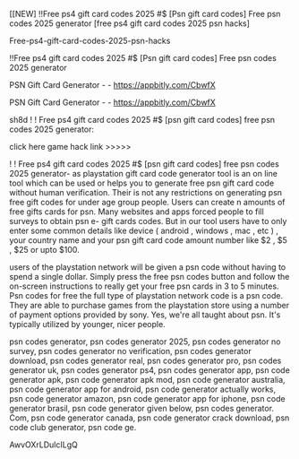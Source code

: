 [[NEW] !!Free ps4 gift card codes 2025 #$ [Psn gift card codes] Free psn codes 2025 generator [free ps4 gift card codes 2025 psn hacks]

Free-ps4-gift-card-codes-2025-psn-hacks

!!Free ps4 gift card codes 2025 #$ [Psn gift card codes] Free psn codes 2025 generator

PSN Gift Card Generator - - https://appbitly.com/CbwfX


PSN Gift Card Generator - - https://appbitly.com/CbwfX


sh8d ! ! Free ps4 gift card codes 2025 #$ [psn gift card codes] free psn codes 2025 generator:

 click here game hack link >>>>>

! ! Free ps4 gift card codes 2025 #$ [psn gift card codes] free psn codes 2025 generator- as playstation gift card code generator tool is an on line tool which can be used or helps you to generate free psn gift card code without human verification. Their is not any restrictions on generating psn free gift codes for under age group people. Users can create n amounts of free gifts cards for psn. Many websites and apps forced people to fill surveys to obtain psn e- gift cards codes. But in our tool users have to only enter some common details like  device ( android , windows , mac , etc ) , your country name and your psn gift card code amount number like  $2 , $5 , $25 or upto $100.

users of the playstation network will be given a psn code without having to spend a single dollar. Simply press the free psn codes button and follow the on-screen instructions to really get your free psn cards in 3 to 5 minutes. Psn codes for free the full type of playstation network code is a psn code. They are able to purchase games from the playstation store using a number of payment options provided by sony. Yes, we're all taught about psn. It's typically utilized by younger, nicer people.

psn codes generator, psn codes generator 2025, psn codes generator no survey, psn codes generator no verification, psn codes generator download, psn codes generator real, psn codes generator pro, psn codes generator uk, psn codes generator ps4, psn codes generator app, psn code generator apk, psn code generator apk mod, psn code generator australia, psn code generator app for android, psn code generator actually works, psn code generator amazon, psn code generator app for iphone, psn code generator brasil, psn code generator given below, psn codes generator. Com, psn code generator canada, psn code generator crack download, psn code club generator, psn code ge.

AwvOXrLDulcILgQ

